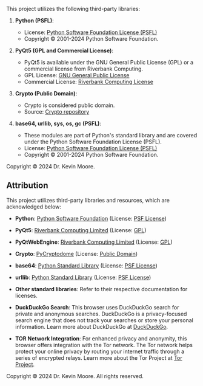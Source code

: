 This project utilizes the following third-party libraries:

1. **Python (PSFL)**:
   - License: [Python Software Foundation License (PSFL)](https://docs.python.org/3/license.html)
   - Copyright © 2001-2024 Python Software Foundation.

2. **PyQt5 (GPL and Commercial License)**:
   - PyQt5 is available under the GNU General Public License (GPL) or a commercial license from Riverbank Computing.
   - GPL License: [GNU General Public License](https://www.gnu.org/licenses/gpl.html)
   - Commercial License: [Riverbank Computing License](https://www.riverbankcomputing.com/software/pyqt/license)

3. **Crypto (Public Domain)**:
   - Crypto is considered public domain.
   - Source: [Crypto repository](https://github.com/dlitz/pycrypto)

4. **base64, urllib, sys, os, gc (PSFL)**:
   - These modules are part of Python's standard library and are covered under the Python Software Foundation License (PSFL).
   - License: [Python Software Foundation License (PSFL)](https://docs.python.org/3/license.html)
   - Copyright © 2001-2024 Python Software Foundation.

Copyright © 2024 Dr. Kevin Moore.

## Attribution

This project utilizes third-party libraries and resources, which are acknowledged below:

- **Python**: [Python Software Foundation](https://www.python.org/) (License: [PSF License](https://docs.python.org/3/license.html))
- **PyQt5**: [Riverbank Computing Limited](https://www.riverbankcomputing.com/software/pyqt/) (License: [GPL](https://www.riverbankcomputing.com/software/pyqt/intro))
- **PyQtWebEngine**: [Riverbank Computing Limited](https://www.riverbankcomputing.com/software/pyqtwebengine/) (License: [GPL](https://www.riverbankcomputing.com/software/pyqtwebengine/intro))
- **Crypto**: [PyCryptodome](https://www.pycryptodome.org/) (License: [Public Domain](https://github.com/Legrandin/pycryptodome/blob/main/LICENSE))
- **base64**: [Python Standard Library](https://docs.python.org/3/library/base64.html) (License: [PSF License](https://docs.python.org/3/license.html))
- **urllib**: [Python Standard Library](https://docs.python.org/3/library/urllib.html) (License: [PSF License](https://docs.python.org/3/license.html))
- **Other standard libraries**: Refer to their respective documentation for licenses.

- **DuckDuckGo Search**: 
This browser uses DuckDuckGo search for private and anonymous searches. DuckDuckGo is a privacy-focused search engine that does not track your searches or store your personal information. Learn more about DuckDuckGo at [DuckDuckGo](https://duckduckgo.com/).

- **TOR Network Integration**: 
For enhanced privacy and anonymity, this browser offers integration with the Tor network. The Tor network helps protect your online privacy by routing your internet traffic through a series of encrypted relays. Learn more about the Tor Project at [Tor Project](https://www.torproject.org/).


Copyright © 2024 Dr. Kevin Moore. All rights reserved.
